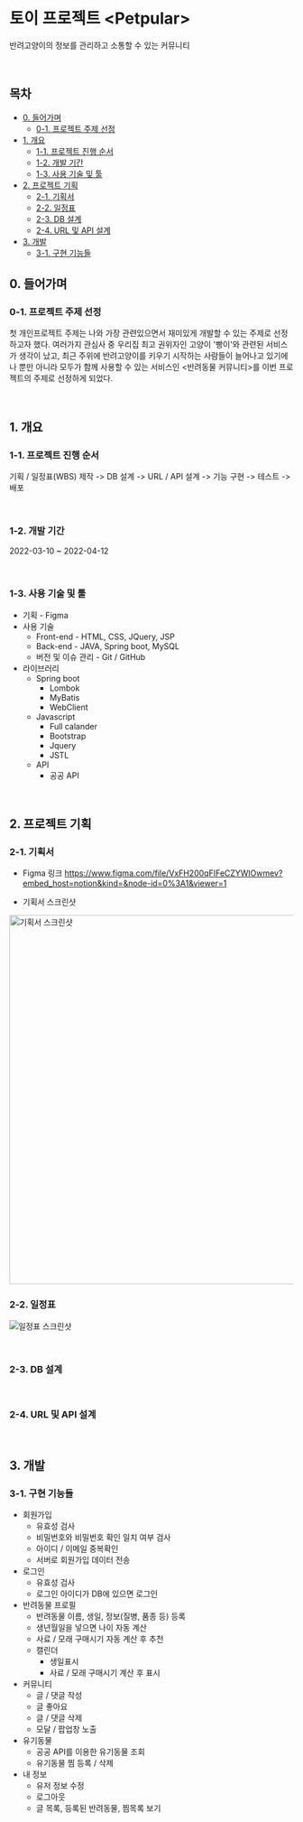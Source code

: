 # 토이 프로젝트 \<Petpular\>

반려고양이의 정보를 관리하고 소통할 수 있는 커뮤니티

<br>

## 목차
- [0. 들어가며](#0-들어가며)
  * [0-1. 프로젝트 주제 선정](#0-1-프로젝트-주제-선정)
- [1. 개요](#1-개요)
  * [1-1. 프로젝트 진행 순서](#1-1-프로젝트-진행-순서)
  * [1-2. 개발 기간](#1-2-개발-기간)
  * [1-3. 사용 기술 및 툴](#1-3-사용-기술-및-툴)
- [2. 프로젝트 기획](#2-프로젝트-기획)
  * [2-1. 기획서](#2-1-기획서)
  * [2-2. 일정표](#2-2-일정표)
  * [2-3. DB 설계](#2-3-db-설계)
  * [2-4. URL 및 API 설계](#2-4-url-및-api-설계)
- [3. 개발](#3-개발)
  * [3-1. 구현 기능들](#3-1-구현-기능들)


## 0. 들어가며

### 0-1. 프로젝트 주제 선정

첫 개인프로젝트 주제는 나와 가장 관련있으면서 재미있게 개발할 수 있는 주제로 선정하고자 했다.
여러가지 관심사 중 우리집 최고 권위자인 고양이 '빵이'와 관련된 서비스가 생각이 났고, 최근 주위에 반려고양이를 키우기 시작하는 사람들이 늘어나고 있기에 나 뿐만 아니라 모두가 함께 사용할 수 있는 서비스인 <반려동물 커뮤니티>를 이번 프로젝트의 주제로 선정하게 되었다.

<br>

## 1. 개요

### 1-1. 프로젝트 진행 순서
기획 / 일정표(WBS) 제작 -> DB 설계 -> URL / API 설계 -> 기능 구현 -> 테스트 -> 배포

<br>

### 1-2. 개발 기간
2022-03-10 ~ 2022-04-12

<br>

### 1-3. 사용 기술 및 툴
- 기획 - Figma
- 사용 기술
  - Front-end - HTML, CSS, JQuery, JSP
  - Back-end - JAVA, Spring boot, MySQL
  - 버전 및 이슈 관리 - Git / GitHub
- 라이브러리
  - Spring boot
    - Lombok
    - MyBatis
    - WebClient
  - Javascript
    - Full calander
    - Bootstrap
    - Jquery
    - JSTL
  - API
    - 공공 API

<br>

## 2. 프로젝트 기획

### 2-1. 기획서
- Figma 링크
https://www.figma.com/file/VxFH200qFIFeCZYWlOwmev?embed_host=notion&kind=&node-id=0%3A1&viewer=1

- 기획서 스크린샷

<img width="654" alt="기획서 스크린샷" src="https://user-images.githubusercontent.com/90380269/163527589-3724300f-751a-47a3-987d-f764566df683.png">

<br>

### 2-2. 일정표
![일정표 스크린샷](https://user-images.githubusercontent.com/90380269/163528144-26fbd96a-e336-4038-8751-df8dd663636f.png)

<br>

### 2-3. DB 설계

<br>

### 2-4. URL 및 API 설계

<br>

## 3. 개발

### 3-1. 구현 기능들
- 회원가입
    - 유효성 검사
    - 비밀번호와 비밀번호 확인 일치 여부 검사
    - 아이디 / 이메일 중복확인
    - 서버로 회원가입 데이터 전송
- 로그인
    - 유효성 검사
    - 로그인 아이디가 DB에 있으면 로그인
- 반려동물 프로필
    - 반려동물 이름, 생일, 정보(질병, 품종 등) 등록
    - 생년월일을 넣으면 나이 자동 계산
    - 사료 / 모래 구매시기 자동 계산 후 추천
    - 캘린더
        - 생일표시
        - 사료 / 모래 구매시기 계산 후 표시
- 커뮤니티
    - 글 / 댓글 작성
    - 글 좋아요
    - 글 / 댓글 삭제
    - 모달 / 팝업창 노출
- 유기동물
    - 공공 API를 이용한 유기동물 조회
    - 유기동물 찜 등록 / 삭제
- 내 정보
    - 유저 정보 수정
    - 로그아웃
    - 글 목록, 등록된 반려동물, 찜목록 보기

